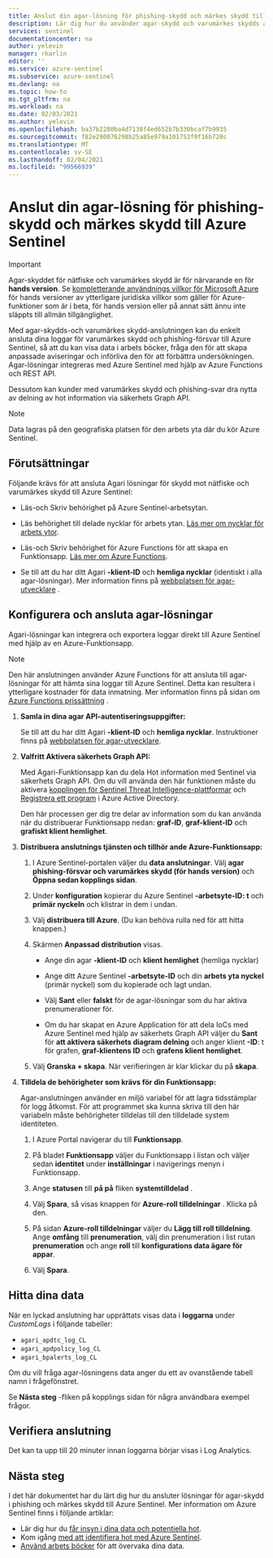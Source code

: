 ```yaml
---
title: Anslut din agar-lösning för phishing-skydd och märkes skydd till Azure Sentinel | Microsoft Docs
description: Lär dig hur du använder agar-skydd och varumärkes skydds anslutning för att hämta sina loggar till Azure Sentinel. Visa agar-data i arbets böcker, skapa aviseringar och förbättra undersökningen.
services: sentinel
documentationcenter: na
author: yelevin
manager: rkarlin
editor: ''
ms.service: azure-sentinel
ms.subservice: azure-sentinel
ms.devlang: na
ms.topic: how-to
ms.tgt_pltfrm: na
ms.workload: na
ms.date: 02/03/2021
ms.author: yelevin
ms.openlocfilehash: ba37b2280ba4d7138f4ed652b7b330bcaf7b9935
ms.sourcegitcommit: f82e290076298b25a85e979a101753f9f16b720c
ms.translationtype: MT
ms.contentlocale: sv-SE
ms.lasthandoff: 02/04/2021
ms.locfileid: "99566939"
---
```

# <a name="connect-your-agari-phishing-defense-and-brand-protection-solutions-to-azure-sentinel"></a>Anslut din agar-lösning för phishing-skydd och märkes skydd till Azure Sentinel

> [!IMPORTANT]
> Agar-skyddet för nätfiske och varumärkes skydd är för närvarande en för **hands version**. Se [kompletterande användnings villkor för Microsoft Azure](https://azure.microsoft.com/support/legal/preview-supplemental-terms/) för hands versioner av ytterligare juridiska villkor som gäller för Azure-funktioner som är i beta, för hands version eller på annat sätt ännu inte släppts till allmän tillgänglighet.

Med agar-skydds-och varumärkes skydd-anslutningen kan du enkelt ansluta dina loggar för varumärkes skydd och phishing-försvar till Azure Sentinel, så att du kan visa data i arbets böcker, fråga den för att skapa anpassade aviseringar och införliva den för att förbättra undersökningen. Agar-lösningar integreras med Azure Sentinel med hjälp av Azure Functions och REST API.

Dessutom kan kunder med varumärkes skydd och phishing-svar dra nytta av delning av hot information via säkerhets Graph API.

> [!NOTE]
> Data lagras på den geografiska platsen för den arbets yta där du kör Azure Sentinel.

## <a name="prerequisites"></a>Förutsättningar

Följande krävs för att ansluta Agari lösningar för skydd mot nätfiske och varumärkes skydd till Azure Sentinel:

- Läs-och Skriv behörighet på Azure Sentinel-arbetsytan.

- Läs behörighet till delade nycklar för arbets ytan. [Läs mer om nycklar för arbets ytor](../azure-monitor/platform/log-analytics-agent.md#workspace-id-and-key).

- Läs-och Skriv behörighet för Azure Functions för att skapa en Funktionsapp. [Läs mer om Azure Functions](../azure-functions/index.yml).

- Se till att du har ditt Agari **-klient-ID** och **hemliga nycklar** (identiskt i alla agar-lösningar). Mer information finns på [webbplatsen för agar-utvecklare](https://developers.agari.com/agari-platform/docs/quick-start) .

## <a name="configure-and-connect-agari-solutions"></a>Konfigurera och ansluta agar-lösningar 

Agari-lösningar kan integrera och exportera loggar direkt till Azure Sentinel med hjälp av en Azure-Funktionsapp.

> [!NOTE]
> Den här anslutningen använder Azure Functions för att ansluta till agar-lösningar för att hämta sina loggar till Azure Sentinel. Detta kan resultera i ytterligare kostnader för data inmatning. Mer information finns på sidan om [Azure Functions prissättning](https://azure.microsoft.com/pricing/details/functions/) .

1. **Samla in dina agar API-autentiseringsuppgifter:** 

    Se till att du har ditt Agari **-klient-ID** och **hemliga nycklar**. Instruktioner finns på [webbplatsen för agar-utvecklare](https://developers.agari.com/agari-platform/docs/quick-start#generate-api-credentials).

1. **Valfritt Aktivera säkerhets Graph API:** 

    Med Agari-Funktionsapp kan du dela Hot information med Sentinel via säkerhets Graph API. Om du vill använda den här funktionen måste du aktivera [kopplingen för Sentinel Threat Intelligence-plattformar](connect-threat-intelligence.md) och [Registrera ett program](/graph/auth-register-app-v2) i Azure Active Directory.

    Den här processen ger dig tre delar av information som du kan använda när du distribuerar Funktionsapp nedan: **graf-ID**, **graf-klient-ID** och **grafiskt klient hemlighet**.

1. **Distribuera anslutnings tjänsten och tillhör ande Azure-Funktionsapp:** 

    1. I Azure Sentinel-portalen väljer du **data anslutningar**. Välj **agar phishing-försvar och varumärkes skydd (för hands version)** och **Öppna sedan kopplings sidan**.

    1. Under **konfiguration** kopierar du Azure Sentinel **-arbetsyte-ID: t** och **primär nyckeln** och klistrar in dem i undan.

    1. Välj **distribuera till Azure**. (Du kan behöva rulla ned för att hitta knappen.)

    1. Skärmen **Anpassad distribution** visas.

        - Ange din agar **-klient-ID** och **klient hemlighet** (hemliga nycklar)

        - Ange ditt Azure Sentinel **-arbetsyte-ID** och din **arbets yta nyckel** (primär nyckel) som du kopierade och lagt undan.

        - Välj **Sant** eller **falskt** för de agar-lösningar som du har aktiva prenumerationer för.

        - Om du har skapat en Azure Application för att dela IoCs med Azure Sentinel med hjälp av säkerhets Graph API väljer du **Sant** för **att aktivera säkerhets diagram delning** och anger klient **-ID**: t för grafen, **graf-klientens ID** och **grafens klient hemlighet**.

    1. Välj **Granska + skapa**. När verifieringen är klar klickar du på **skapa**.

1. **Tilldela de behörigheter som krävs för din Funktionsapp:**

    Agar-anslutningen använder en miljö variabel för att lagra tidsstämplar för logg åtkomst. För att programmet ska kunna skriva till den här variabeln måste behörigheter tilldelas till den tilldelade system identiteten.

    1. I Azure Portal navigerar du till **Funktionsapp**.

    1. På bladet **Funktionsapp** väljer du Funktionsapp i listan och väljer sedan **identitet** under **inställningar** i navigerings menyn i Funktionsapp.

    1. Ange **statusen** till **på på** fliken **systemtilldelad** . 

    1. Välj **Spara**, så visas knappen för **Azure-roll tilldelningar** . Klicka på den.

    1. På sidan **Azure-roll tilldelningar** väljer du **Lägg till roll tilldelning**. Ange **omfång** till **prenumeration**, välj din prenumeration i list rutan **prenumeration** och ange **roll** till **konfigurations data ägare för appar**. 

    1. Välj **Spara**.

## <a name="find-your-data"></a>Hitta dina data

När en lyckad anslutning har upprättats visas data i **loggarna** under *CustomLogs* i följande tabeller: 

- `agari_apdtc_log_CL`
- `agari_apdpolicy_log_CL`
- `agari_bpalerts_log_CL`

Om du vill fråga agar-lösningens data anger du ett av ovanstående tabell namn i frågefönstret.

Se **Nästa steg** -fliken på kopplings sidan för några användbara exempel frågor.

## <a name="validate-connectivity"></a>Verifiera anslutning

Det kan ta upp till 20 minuter innan loggarna börjar visas i Log Analytics. 

## <a name="next-steps"></a>Nästa steg

I det här dokumentet har du lärt dig hur du ansluter lösningar för agar-skydd i phishing och märkes skydd till Azure Sentinel. Mer information om Azure Sentinel finns i följande artiklar:

- Lär dig hur du [får insyn i dina data och potentiella hot](quickstart-get-visibility.md).
- Kom igång [med att identifiera hot med Azure Sentinel](tutorial-detect-threats-built-in.md).
- [Använd arbets böcker](tutorial-monitor-your-data.md) för att övervaka dina data.
